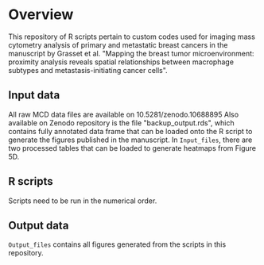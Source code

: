# Overview

This repository of R scripts pertain to custom codes used for imaging mass cytometry analysis of primary and metastatic breast cancers in the manuscript by Grasset et al. "Mapping the breast tumor microenvironment: proximity analysis reveals spatial relationships between macrophage subtypes and metastasis-initiating cancer cells".

## Input data

All raw MCD data files are available on 10.5281/zenodo.10688895
Also available on Zenodo repository is the file "backup_output.rds", which contains fully annotated data frame that can be loaded onto the R script to generate the figures published in the manuscript.
In `Input_files`, there are two processed tables that can be loaded to generate heatmaps from Figure 5D.

## R scripts

Scripts need to be run in the numerical order.

## Output data

`Output_files` contains all figures generated from the scripts in this repository.


